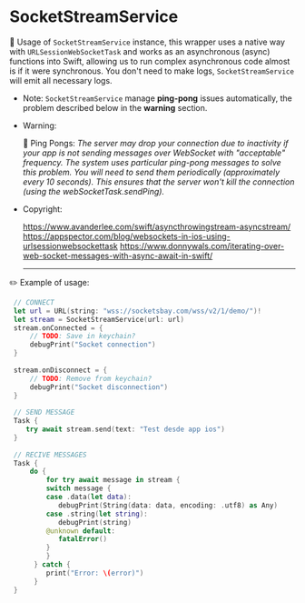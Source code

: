 # SocketStreamService

🚀 Usage of `SocketStreamService` instance, this wrapper uses a native way with `URLSessionWebSocketTask` and works as an asynchronous (async) functions into Swift, allowing us to run complex asynchronous code almost is if it were synchronous. You don't need to make logs, `SocketStreamService` will emit all necessary logs.
 
 - Note: `SocketStreamService` manage **ping-pong** issues automatically, the problem described below in the **warning** section.
 
 - Warning: 

   🏓 Ping Pongs:
   *The server may drop your connection due to inactivity if your app is not sending
   messages over WebSocket with "acceptable" frequency. The system uses particular
   ping-pong messages to solve this problem. You will need to send them periodically
   (approximately every 10 seconds). This ensures that the server won't kill the
   connection (using the webSocketTask.sendPing).*
 
 - Copyright: 
 
      https://www.avanderlee.com/swift/asyncthrowingstream-asyncstream/
      https://appspector.com/blog/websockets-in-ios-using-urlsessionwebsockettask
      https://www.donnywals.com/iterating-over-web-socket-messages-with-async-await-in-swift/

      -------

      
 ✏️ Example of usage:
 
```swift
 // CONNECT
 let url = URL(string: "wss://socketsbay.com/wss/v2/1/demo/")!
 let stream = SocketStreamService(url: url)
 stream.onConnected = {
     // TODO: Save in keychain?
     debugPrint("Socket connection")
 }
 
 stream.onDisconnect = {
     // TODO: Remove from keychain?
     debugPrint("Socket disconnection")
 }
 
 // SEND MESSAGE
 Task {
    try await stream.send(text: "Test desde app ios")
 }
 
 // RECIVE MESSAGES
 Task {
     do {
         for try await message in stream {
         switch message {
         case .data(let data):
            debugPrint(String(data: data, encoding: .utf8) as Any)
         case .string(let string):
            debugPrint(string)
         @unknown default:
            fatalError()
         }
         }
      } catch {
         print("Error: \(error)")
      }
 }
 ```